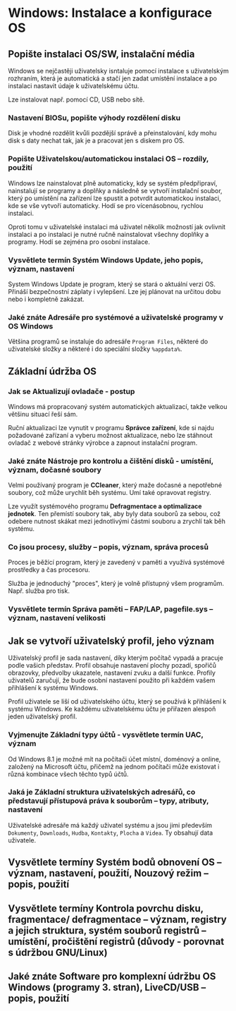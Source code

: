# Windows: Instalace a konfigurace OS

## Popište instalaci OS/SW, instalační média

Windows se nejčastěji uživatelsky isntaluje pomocí instalace s uživatelským rozhraním, která je automatická a stačí jen zadat umístění instalace a po instalaci nastavit údaje k uživatelskému účtu.

Lze instalovat např. pomocí CD, USB nebo sítě.

### Nastavení BIOSu, popište výhody rozdělení disku

Disk je vhodné rozdělit kvůli pozdější správě a přeinstalování, kdy mohu disk s daty nechat tak, jak je a pracovat jen s diskem pro OS.

### Popište Uživatelskou/automatickou instalaci OS – rozdíly, použití 

Windows lze nainstalovat plně automaticky, kdy se systém předpřipraví, nainstalují se programy a doplňky a následně se vytvoří instalační soubor, který po umístění na zařízení lze spustit a potvrdit automatickou instalaci, kde se vše vytvoří automaticky. Hodí se pro vícenásobnou, rychlou instalaci.

Oproti tomu v uživatelské instalaci má uživatel několik možností jak ovlivnit instalaci a po instalaci je nutné ručně nainstalovat všechny doplňky a programy. Hodí se zejména pro osobní instalace.

### Vysvětlete termín Systém Windows Update, jeho popis, význam, nastavení

System Windows Update je program, který se stará o aktuální verzi OS. Přináší bezpečnostní záplaty i vylepšení. Lze jej plánovat na určitou dobu nebo i kompletně zakázat.

### Jaké znáte Adresáře pro systémové a uživatelské programy v OS Windows

Většina programů se instaluje do adresáře `Program Files`, některé do uživatelské složky a některé i do speciální složky `%appdata%`.

## Základní údržba OS 

### Jak se Aktualizují ovladače - postup

Windows má propracovaný systém automatických aktualizací, takže velkou většinu situací řeší sám. 

Ruční aktualizaci lze vynutit v programu **Správce zařízení**, kde si najdu požadované zařízaní a vyberu možnost aktualizace, nebo lze stáhnout ovladač z webové stránky výrobce a zapnout instalační program. 

### Jaké znáte Nástroje pro kontrolu a čištění disků - umístění, význam, dočasné soubory

Velmi používaný program je **CCleaner**, který maže dočasné a nepotřebné soubory, což může urychlit běh systému. Umí také opravovat registry.

Lze využít systémového programu **Defragmentace a optimalizace jednotek**. Ten přemístí soubory tak, aby byly data souborů za sebou, což odebere nutnost skákat mezi jednotlivými částmi souboru a zrychlí tak běh systému.

### Co jsou procesy, služby – popis, význam, správa procesů

Proces je běžící program, který je zavedený v paměti a využívá systémové prostředky a čas procesoru.

Služba je jednoduchý "proces", který je volně přístupný všem programům. Např. služba pro tisk.

### Vysvětlete termín Správa paměti – FAP/LAP, pagefile.sys – význam, nastavení velikosti

## Jak se vytvoří uživatelský profil, jeho význam

Uživatelský profil je sada nastavení, díky kterým počítač vypadá a pracuje podle vašich představ. Profil obsahuje nastavení plochy pozadí, spořičů obrazovky, předvolby ukazatele, nastavení zvuku a další funkce. Profily uživatelů zaručují, že bude osobní nastavení použito při každém vašem přihlášení k systému Windows.

Profil uživatele se liší od uživatelského účtu, který se používá k přihlášení k systému Windows. Ke každému uživatelskému účtu je přiřazen alespoň jeden uživatelský profil.

### Vyjmenujte Základní typy účtů - vysvětlete termín UAC, význam

Od Windows 8.1 je možné mít na počítači účet místní, doménový a online, založený na Microsoft účtu, přičemž na jednom počítači může existovat i různá kombinace všech těchto typů účtů.

### Jaká je Základní struktura uživatelských adresářů, co představují přístupová práva k souborům – typy, atributy, nastavení

Uživatelské adresáře má každý uživatel systému a jsou jimi především `Dokumenty`, `Downloads`, `Hudba`, `Kontakty`, `Plocha` a `Videa`. Ty obsahují data uživatele.

## Vysvětlete termíny Systém bodů obnovení OS – význam, nastavení, použití, Nouzový režim – popis, použití

## Vysvětlete termíny Kontrola povrchu disku, fragmentace/ defragmentace – význam, registry a jejich struktura, systém souborů registrů – umístění, pročištění registrů (důvody - porovnat s údržbou  GNU/Linux)  

## Jaké znáte Software pro komplexní údržbu OS Windows (programy 3. stran), LiveCD/USB – popis, použití
